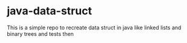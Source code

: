# java-data-struct
This is a simple repo to recreate data struct in java like linked lists and binary trees and tests then

